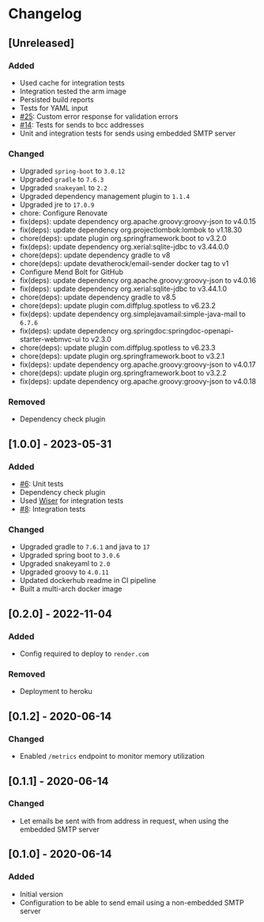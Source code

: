 # Changelog

## [Unreleased]
### Added
- Used cache for integration tests
- Integration tested the arm image
- Persisted build reports
- Tests for YAML input
- [#25](https://github.com/devatherock/email-sender/issues/25): Custom error response for validation errors
- [#14](https://github.com/devatherock/email-sender/issues/14): Tests for sends to bcc addresses
- Unit and integration tests for sends using embedded SMTP server

### Changed
- Upgraded `spring-boot` to `3.0.12`
- Upgraded `gradle` to `7.6.3`
- Upgraded `snakeyaml` to `2.2`
- Upgraded dependency management plugin to `1.1.4`
- Upgraded jre to `17.0.9`
- chore: Configure Renovate
- fix(deps): update dependency org.apache.groovy:groovy-json to v4.0.15
- fix(deps): update dependency org.projectlombok:lombok to v1.18.30
- chore(deps): update plugin org.springframework.boot to v3.2.0
- fix(deps): update dependency org.xerial:sqlite-jdbc to v3.44.0.0
- chore(deps): update dependency gradle to v8
- chore(deps): update devatherock/email-sender docker tag to v1
- Configure Mend Bolt for GitHub
- fix(deps): update dependency org.apache.groovy:groovy-json to v4.0.16
- fix(deps): update dependency org.xerial:sqlite-jdbc to v3.44.1.0
- chore(deps): update dependency gradle to v8.5
- chore(deps): update plugin com.diffplug.spotless to v6.23.2
- fix(deps): update dependency org.simplejavamail:simple-java-mail to `6.7.6`
- fix(deps): update dependency org.springdoc:springdoc-openapi-starter-webmvc-ui to v2.3.0
- chore(deps): update plugin com.diffplug.spotless to v6.23.3
- chore(deps): update plugin org.springframework.boot to v3.2.1
- fix(deps): update dependency org.apache.groovy:groovy-json to v4.0.17
- chore(deps): update plugin org.springframework.boot to v3.2.2
- fix(deps): update dependency org.apache.groovy:groovy-json to v4.0.18

### Removed
- Dependency check plugin

## [1.0.0] - 2023-05-31
### Added
- [#6](https://github.com/devatherock/email-sender/issues/6): Unit tests
- Dependency check plugin
- Used [Wiser](https://github.com/voodoodyne/subethasmtp/blob/master/Wiser.md) for integration tests
- [#8](https://github.com/devatherock/email-sender/issues/8): Integration tests

### Changed
- Upgraded gradle to `7.6.1` and java to `17`
- Upgraded spring boot to `3.0.6`
- Upgraded snakeyaml to `2.0`
- Upgraded groovy to `4.0.11`
- Updated dockerhub readme in CI pipeline
- Built a multi-arch docker image

## [0.2.0] - 2022-11-04
### Added
- Config required to deploy to `render.com`

### Removed
- Deployment to heroku

## [0.1.2] - 2020-06-14
### Changed
- Enabled `/metrics` endpoint to monitor memory utilization

## [0.1.1] - 2020-06-14
### Changed
- Let emails be sent with from address in request, when using the embedded SMTP server

## [0.1.0] - 2020-06-14
### Added
- Initial version
- Configuration to be able to send email using a non-embedded SMTP server